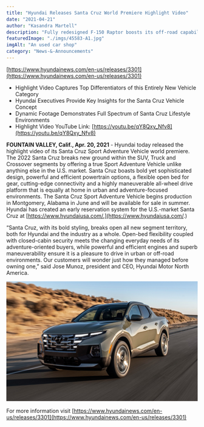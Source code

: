 ```yaml
---
title: "Hyundai Releases Santa Cruz World Premiere Highlight Video"
date: "2021-04-21"
author: "Kasandra Martell"
description: "Fully redesigned F-150 Raptor boosts its off-road capability with all-new five-link rear suspension featuring class-leading wheel travel, electronically controlled next-generation FOX™ shocks with Live Valve™ technology, plus first-in-class available 37-inch tires to tackle tougher terrain on high-speed desert runs"
featuredImage: "./imgs/45583-A1.jpg"
imgAlt: "An used car shop"
category: "News-&-Announcements"
---
```


<!-- ![Markdown Logo](./imgs/45583-A1.jpg) -->

[https://www.hyundainews.com/en-us/releases/3301](https://www.hyundainews.com/en-us/releases/3301)

- Highlight Video Captures Top Differentiators of this Entirely New Vehicle Category
- Hyundai Executives Provide Key Insights for the Santa Cruz Vehicle Concept
- Dynamic Footage Demonstrates Full Spectrum of Santa Cruz Lifestyle Environments
- Highlight Video YouTube Link: [https://youtu.be/qY8Qxy_Nfv8](https://youtu.be/qY8Qxy_Nfv8)

**FOUNTAIN VALLEY, Calif., Apr. 20, 2021** - Hyundai today released the highlight video of its Santa Cruz Sport Adventure Vehicle world premiere. The 2022 Santa Cruz breaks new ground within the SUV, Truck and Crossover segments by offering a true Sport Adventure Vehicle unlike anything else in the U.S. market. Santa Cruz boasts bold yet sophisticated design, powerful and efficient powertrain options, a flexible open bed for gear, cutting-edge connectivity and a highly maneuverable all-wheel drive platform that is equally at home in urban and adventure-focused environments. The Santa Cruz Sport Adventure Vehicle begins production in Montgomery, Alabama in June and will be available for sale in summer. Hyundai has created an early reservation system for the U.S.-market Santa Cruz at [https://www.hyundaiusa.com/.](https://www.hyundaiusa.com/.)

“Santa Cruz, with its bold styling, breaks open all new segment territory, both for Hyundai and the industry as a whole. Open-bed flexibility coupled with closed-cabin security meets the changing everyday needs of its adventure-oriented buyers, while powerful and efficient engines and superb maneuverability ensure it is a pleasure to drive in urban or off-road environments. Our customers will wonder just how they managed before owning one,” said Jose Munoz, president and CEO, Hyundai Motor North America.

![Markdown Logo](./imgs/2022-hyundai-santa-cruz-highway.jpg)

For more information visit [https://www.hyundainews.com/en-us/releases/3301](https://www.hyundainews.com/en-us/releases/3301)
